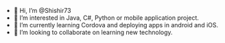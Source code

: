 - 👋 Hi, I’m @Shishir73
- 👀 I’m interested in Java, C#, Python or mobile application project.
- 🌱 I’m currently learning Cordova and deploying apps in android and iOS.
- 💞️ I’m looking to collaborate on learning new technology.

<!---
Shishir73/Shishir73 is a ✨ special ✨ repository because its `README.md` (this file) appears on your GitHub profile.
You can click the Preview link to take a look at your changes.
--->

